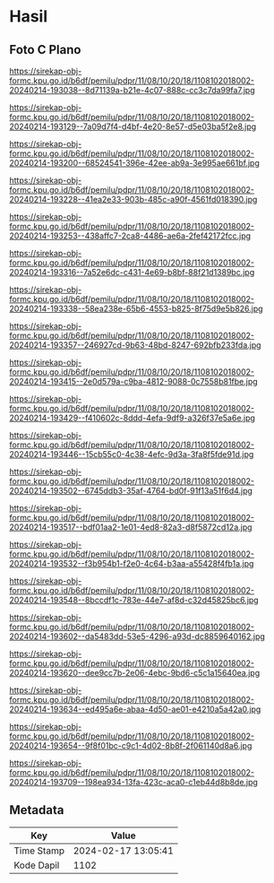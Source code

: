 # Hasil

## Foto C Plano

https://sirekap-obj-formc.kpu.go.id/b6df/pemilu/pdpr/11/08/10/20/18/1108102018002-20240214-193038--8d71139a-b21e-4c07-888c-cc3c7da99fa7.jpg

https://sirekap-obj-formc.kpu.go.id/b6df/pemilu/pdpr/11/08/10/20/18/1108102018002-20240214-193129--7a09d7f4-d4bf-4e20-8e57-d5e03ba5f2e8.jpg

https://sirekap-obj-formc.kpu.go.id/b6df/pemilu/pdpr/11/08/10/20/18/1108102018002-20240214-193200--68524541-396e-42ee-ab9a-3e995ae661bf.jpg

https://sirekap-obj-formc.kpu.go.id/b6df/pemilu/pdpr/11/08/10/20/18/1108102018002-20240214-193228--41ea2e33-903b-485c-a90f-4561fd018390.jpg

https://sirekap-obj-formc.kpu.go.id/b6df/pemilu/pdpr/11/08/10/20/18/1108102018002-20240214-193253--438affc7-2ca8-4486-ae6a-2fef42172fcc.jpg

https://sirekap-obj-formc.kpu.go.id/b6df/pemilu/pdpr/11/08/10/20/18/1108102018002-20240214-193316--7a52e6dc-c431-4e69-b8bf-88f21d1389bc.jpg

https://sirekap-obj-formc.kpu.go.id/b6df/pemilu/pdpr/11/08/10/20/18/1108102018002-20240214-193338--58ea238e-65b6-4553-b825-8f75d9e5b826.jpg

https://sirekap-obj-formc.kpu.go.id/b6df/pemilu/pdpr/11/08/10/20/18/1108102018002-20240214-193357--246927cd-9b63-48bd-8247-692bfb233fda.jpg

https://sirekap-obj-formc.kpu.go.id/b6df/pemilu/pdpr/11/08/10/20/18/1108102018002-20240214-193415--2e0d579a-c9ba-4812-9088-0c7558b81fbe.jpg

https://sirekap-obj-formc.kpu.go.id/b6df/pemilu/pdpr/11/08/10/20/18/1108102018002-20240214-193429--f410602c-8ddd-4efa-9df9-a326f37e5a6e.jpg

https://sirekap-obj-formc.kpu.go.id/b6df/pemilu/pdpr/11/08/10/20/18/1108102018002-20240214-193446--15cb55c0-4c38-4efc-9d3a-3fa8f5fde91d.jpg

https://sirekap-obj-formc.kpu.go.id/b6df/pemilu/pdpr/11/08/10/20/18/1108102018002-20240214-193502--6745ddb3-35af-4764-bd0f-91f13a51f6d4.jpg

https://sirekap-obj-formc.kpu.go.id/b6df/pemilu/pdpr/11/08/10/20/18/1108102018002-20240214-193517--bdf01aa2-1e01-4ed8-82a3-d8f5872cd12a.jpg

https://sirekap-obj-formc.kpu.go.id/b6df/pemilu/pdpr/11/08/10/20/18/1108102018002-20240214-193532--f3b954b1-f2e0-4c64-b3aa-a55428f4fb1a.jpg

https://sirekap-obj-formc.kpu.go.id/b6df/pemilu/pdpr/11/08/10/20/18/1108102018002-20240214-193548--8bccdf1c-783e-44e7-af8d-c32d45825bc6.jpg

https://sirekap-obj-formc.kpu.go.id/b6df/pemilu/pdpr/11/08/10/20/18/1108102018002-20240214-193602--da5483dd-53e5-4296-a93d-dc8859640162.jpg

https://sirekap-obj-formc.kpu.go.id/b6df/pemilu/pdpr/11/08/10/20/18/1108102018002-20240214-193620--dee9cc7b-2e06-4ebc-9bd6-c5c1a15640ea.jpg

https://sirekap-obj-formc.kpu.go.id/b6df/pemilu/pdpr/11/08/10/20/18/1108102018002-20240214-193634--ed495a6e-abaa-4d50-ae01-e4210a5a42a0.jpg

https://sirekap-obj-formc.kpu.go.id/b6df/pemilu/pdpr/11/08/10/20/18/1108102018002-20240214-193654--9f8f01bc-c9c1-4d02-8b8f-2f061140d8a6.jpg

https://sirekap-obj-formc.kpu.go.id/b6df/pemilu/pdpr/11/08/10/20/18/1108102018002-20240214-193709--198ea934-13fa-423c-aca0-c1eb44d8b8de.jpg


## Metadata

| Key        | Value               |
| ---------- | ------------------- |
| Time Stamp | 2024-02-17 13:05:41 |
| Kode Dapil | 1102                |



